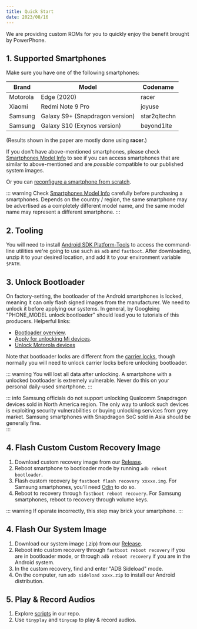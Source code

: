 ```yaml
---
title: Quick Start
date: 2023/08/16
---
```


We are providing custom ROMs for you to quickly enjoy the benefit brought by PowerPhone. 

## 1. Supported Smartphones ##

Make sure you have one of the following smartphones:

| Brand | Model | Codename |
| ----- | ----- | -------  |
| Motorola| Edge (2020) | racer |
| Xiaomi | Redmi Note 9 Pro | joyuse |
| Samsung | Galaxy S9+ (Snapdragon version) | star2qltechn |
| Samsung | Galaxy S10 (Exynos version) | beyond1lte |

(Results shown in the paper are mostly done using **racer**.) 

If you don't have above-mentioned smartphones, please check [Smartphones Model Info](/docs/supportedSmartphones.md) to see if you can access smartphones that are similar to above-mentioned and are *possible* compatible to our published system images.

Or you can [reconfigure a smartphone from scratch](/docs/hack.md). 

::: warning
Check [Smartphones Model Info](/docs/supportedSmartphones.md) carefully before purchasing a smartphones. Depends on the country / region, the same smartphone may be advertised as a completely different model name, and the same model name may represent a different smartphone.
:::

## 2. Tooling  ##
You will need to install [Android SDK Platform-Tools](https://developer.android.com/tools/releases/platform-tools) to access the command-line utilities we're going to use such as `adb` and `fastboot`. After downloading, unzip it to your desired location, and add it to your environment variable `$PATH`.

## 3. Unlock Bootloader ##

On factory-setting, the bootloader of the Android smartphones is locked, meaning it can only flash signed images from the manufacturer. We need to unlock it before applying our systems. In general, by Googleing "PHONE_MODEL unlock bootloader" should lead you to tutorials of this producers. Helperful links: 

* [Bootloader overview](https://source.android.com/docs/core/architecture/bootloader).
* [Apply for unlocking Mi devices](https://en.miui.com/unlock/index.html).
* [Unlock Motorola devices](https://en-us.support.motorola.com/app/standalone/bootloader/unlock-your-device-a)

Note that bootloader locks are different from the [carrier locks](https://en.wikipedia.org/wiki/SIM_lock), though normally you will need to unlock carrier locks before unlocking bootloader. 

::: warning
You will lost all data after unlocking. A smartphone with a unlocked bootloader is extremely vulnerable. Never do this on your personal daily-used smartphone.
:::

::: info
Samsung officials do not support unlocking Qualcomm Snapdragon devices sold in North America region. The only way to unlock such devices is exploiting security vulnerabilities or buying unlocking services from grey market. Samsung smartphones with Snapdragon SoC sold in Asia should be generally fine.  
:::

## 4. Flash Custom Custom Recovery Image ##

1. Download custom recovery image from our [Release](https://github.com/PowerPhone/PowerPhone/releases).
2. Reboot smartphone to bootloader mode by running `adb reboot bootloader`.
3. Flash custom recovery by `fastboot flash recovery xxxxx.img`. For Samsung smartphones, you'll need [Odin](https://samsungodin.com/) to do so.
4. Reboot to recovery through `fastboot reboot recovery`. For Samsung smartphones, reboot to recovery through volume keys.

::: warning
If operate incorrectly, this step may brick your smartphone.
:::

## 4. Flash Our System Image ##

1. Download our system image (.zip) from our [Release](https://github.com/PowerPhone/PowerPhone/releases).
2. Reboot into custom recovery through `fastboot reboot recovery` if you are in bootloader mode, or through `adb reboot recovery` if you are in the Android system.
3. In the custom recovery, find and enter "ADB Sideload" mode.
4. On the computer, run `adb sideload xxxx.zip` to install our Android distribution.

## 5. Play & Record Audios ##

1. Explore [scripts](https://github.com/PowerPhone/PowerPhone) in our repo. 
2. Use `tinyplay` and `tinycap` to play & record audios.